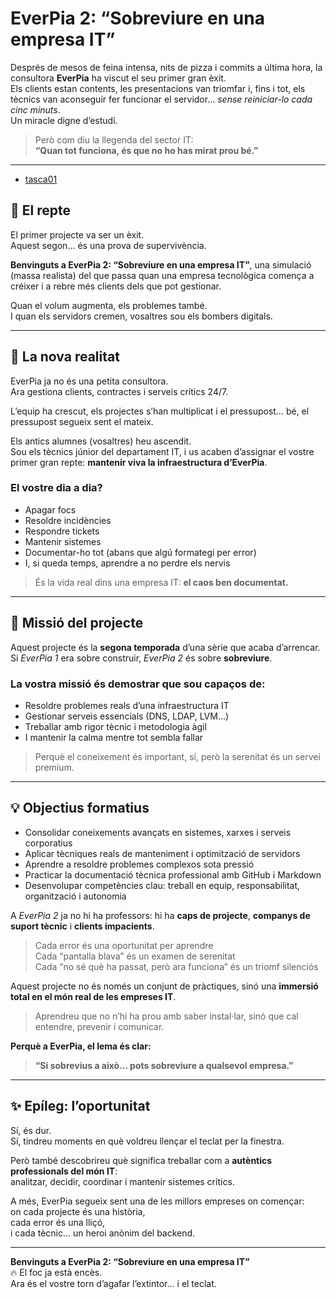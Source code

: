 # EverPia 2: “Sobreviure en una empresa IT”

Després de mesos de feina intensa, nits de pizza i commits a última hora, la consultora **EverPia** ha viscut el seu primer gran èxit.  
Els clients estan contents, les presentacions van triomfar i, fins i tot, els tècnics van aconseguir fer funcionar el servidor… *sense reiniciar-lo cada cinc minuts*.  
Un miracle digne d’estudi.

> Però com diu la llegenda del sector IT:  
> **“Quan tot funciona, és que no ho has mirat prou bé.”**

---

 - [tasca01](tasca01)


## 🧩 El repte

El primer projecte va ser un èxit.  
Aquest segon… és una prova de supervivència.

**Benvinguts a EverPia 2: “Sobreviure en una empresa IT”**, una simulació (massa realista) del que passa quan una empresa tecnològica comença a créixer i a rebre més clients dels que pot gestionar.

Quan el volum augmenta, els problemes també.  
I quan els servidors cremen, vosaltres sou els bombers digitals.

---

## 🏢 La nova realitat

EverPia ja no és una petita consultora.  
Ara gestiona clients, contractes i serveis crítics 24/7.

L’equip ha crescut, els projectes s’han multiplicat i el pressupost… bé, el pressupost segueix sent el mateix.

Els antics alumnes (vosaltres) heu ascendit.  
Sou els tècnics júnior del departament IT, i us acaben d’assignar el vostre primer gran repte: **mantenir viva la infraestructura d’EverPia**.

### El vostre dia a dia?

- Apagar focs  
- Resoldre incidències  
- Respondre tickets  
- Mantenir sistemes  
- Documentar-ho tot (abans que algú formategi per error)  
- I, si queda temps, aprendre a no perdre els nervis

> És la vida real dins una empresa IT: **el caos ben documentat.**

---

## 🎯 Missió del projecte

Aquest projecte és la **segona temporada** d’una sèrie que acaba d’arrencar.  
Si *EverPia 1* era sobre construir, *EverPia 2* és sobre **sobreviure**.

### La vostra missió és demostrar que sou capaços de:

- Resoldre problemes reals d’una infraestructura IT  
- Gestionar serveis essencials (DNS, LDAP, LVM…)  
- Treballar amb rigor tècnic i metodologia àgil  
- I mantenir la calma mentre tot sembla fallar

> Perquè el coneixement és important, sí, però la serenitat és un servei premium.

---

## 💡 Objectius formatius
- Consolidar coneixements avançats en sistemes, xarxes i serveis corporatius  
- Aplicar tècniques reals de manteniment i optimització de servidors  
- Aprendre a resoldre problemes complexos sota pressió  
- Practicar la documentació tècnica professional amb GitHub i Markdown  
- Desenvolupar competències clau: treball en equip, responsabilitat, organització i autonomia

A *EverPia 2* ja no hi ha professors: hi ha **caps de projecte**, **companys de suport tècnic** i **clients impacients**.

> Cada error és una oportunitat per aprendre  
> Cada “pantalla blava” és un examen de serenitat  
> Cada “no sé què ha passat, però ara funciona” és un triomf silenciós

Aquest projecte no és només un conjunt de pràctiques, sinó una **immersió total en el món real de les empreses IT**.

> Aprendreu que no n’hi ha prou amb saber instal·lar, sinó que cal entendre, prevenir i comunicar.

**Perquè a EverPia, el lema és clar:**  
> **“Si sobrevius a això... pots sobreviure a qualsevol empresa.”**

---

## ✨ Epíleg: l’oportunitat

Sí, és dur.  
Sí, tindreu moments en què voldreu llençar el teclat per la finestra.

Però també descobrireu què significa treballar com a **autèntics professionals del món IT**:  
analitzar, decidir, coordinar i mantenir sistemes crítics.

A més, EverPia segueix sent una de les millors empreses on començar:  
on cada projecte és una història,  
cada error és una lliçó,  
i cada tècnic… un heroi anònim del backend.

---

**Benvinguts a EverPia 2: “Sobreviure en una empresa IT”**  
🔥 El foc ja està encès.  
Ara és el vostre torn d’agafar l’extintor… i el teclat.
